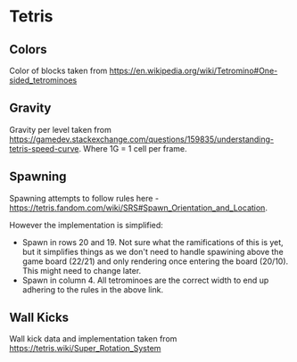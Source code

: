 # Tetris

## Colors

Color of blocks taken from https://en.wikipedia.org/wiki/Tetromino#One-sided_tetrominoes

## Gravity

Gravity per level taken from https://gamedev.stackexchange.com/questions/159835/understanding-tetris-speed-curve. Where 1G = 1 cell per frame.

## Spawning

Spawning attempts to follow rules here - https://tetris.fandom.com/wiki/SRS#Spawn_Orientation_and_Location.

However the implementation is simplified:

- Spawn in rows 20 and 19. Not sure what the ramifications of this is yet, but it simplifies things as we don't need to handle spawining above the game board (22/21) and only rendering once entering the board (20/10). This might need to change later.
- Spawn in column 4. All tetrominoes are the correct width to end up adhering to the rules in the above link.

## Wall Kicks

Wall kick data and implementation taken from https://tetris.wiki/Super_Rotation_System
